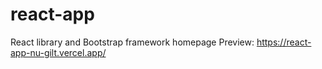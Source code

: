 # react-app
React library and Bootstrap framework homepage
Preview: https://react-app-nu-gilt.vercel.app/
